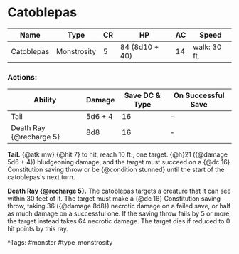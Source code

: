 # Catoblepas

| Name | Type | CR | HP | AC | Speed |
|------|------|----|----|----|-------|
| Catoblepas | Monstrosity | 5 | 84 (8d10 + 40) | 14 | walk: 30 ft. |

### Actions:

| Ability | Damage | Save DC & Type | On Successful Save |
|---------|--------|----------------|--------------------|
| Tail | 5d6 + 4 | 16 | - |
| Death Ray {@recharge 5} | 8d8 | 16 | - |


**Tail.** {@atk mw} {@hit 7} to hit, reach 10 ft., one target. {@h}21 ({@damage 5d6 + 4}) bludgeoning damage, and the target must succeed on a {@dc 16} Constitution saving throw or be {@condition stunned} until the start of the catoblepas's next turn.

**Death Ray {@recharge 5}.** The catoblepas targets a creature that it can see within 30 feet of it. The target must make a {@dc 16} Constitution saving throw, taking 36 ({@damage 8d8}) necrotic damage on a failed save, or half as much damage on a successful one. If the saving throw fails by 5 or more, the target instead takes 64 necrotic damage. The target dies if reduced to 0 hit points by this ray.

^Tags: #monster #type_monstrosity